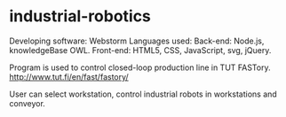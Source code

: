 # industrial-robotics

Developing software: Webstorm
Languages used: 
    Back-end: Node.js, knowledgeBase OWL.
    Front-end: HTML5, CSS, JavaScript, svg, jQuery.

Program is used to control closed-loop production line in TUT FASTory.
http://www.tut.fi/en/fast/fastory/

User can select workstation, control industrial robots in workstations and conveyor. 
